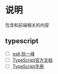# 说明
包含和前端相关的内容

## typescript
- [ ] [es6 阮一峰](http://es6.ruanyifeng.com/#docs/intro)
- [ ] [TypeScript官方文档](https://www.tslang.cn/docs/home.html)
- [ ] [TypeScript手册](https://legacy.gitbook.com/book/zhongsp/typescript-handbook/details)
